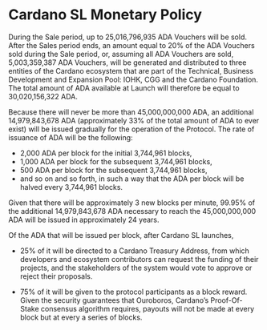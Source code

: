 # Cardano SL Monetary Policy

During the Sale period, up to 25,016,796,935 ADA Vouchers will be sold. After the Sales period ends, an amount equal to 20% of the ADA Vouchers sold during the Sale period, or, assuming all ADA Vouchers are sold, 5,003,359,387 ADA Vouchers, will be generated and distributed to three entities of the Cardano ecosystem that are part of the Technical, Business Development and Expansion Pool: IOHK, CGG and the Cardano Foundation. The total amount of ADA available at Launch will therefore be equal to 30,020,156,322 ADA.

Because there will never be more than 45,000,000,000 ADA, an additional 14,979,843,678 ADA (approximately 33% of the total amount of ADA to ever exist) will be issued gradually for the operation of the Protocol. The rate of issuance of ADA will be the following:

- 2,000 ADA per block for the initial 3,744,961 blocks,
- 1,000 ADA per block for the subsequent 3,744,961 blocks,
- 500 ADA per block for the subsequent 3,744,961 blocks,
- and so on and so forth, in such a way that the ADA per block will be halved every 3,744,961 blocks.

Given that there will be approximately 3 new blocks per minute, 99.95% of the additional 14,979,843,678 ADA necessary to reach the 45,000,000,000 ADA will be issued in approximately 24 years.

Of the ADA that will be issued per block, after Cardano SL launches,

- 25% of it will be directed to a Cardano Treasury Address, from which developers and ecosystem contributors can request the funding of their projects, and the stakeholders of the system would vote to approve or reject their proposals.

- 75% of it will be given to the protocol participants as a block reward. Given the security guarantees that Ouroboros, Cardano’s Proof-Of-Stake consensus algorithm requires, payouts will not be made at every block but at every a series of blocks. 